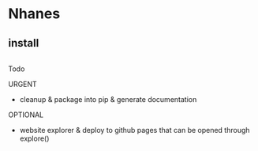 # Nhanes

## install
```

```


Todo

URGENT
- cleanup & package into pip & generate documentation

OPTIONAL
- website explorer & deploy to github pages that can be opened through explore()
